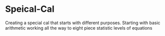 # Speical-Cal
Creating a special cal that starts with different purposes. Starting with basic arithmetic working all the way to eight piece statistic levels of equations
